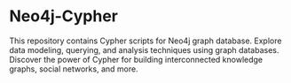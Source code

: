 # Neo4j-Cypher
This repository contains Cypher scripts for Neo4j graph database. Explore data modeling, querying, and analysis techniques using graph databases. Discover the power of Cypher for building interconnected knowledge graphs, social networks, and more.
